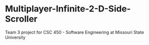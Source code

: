 # Multiplayer-Infinite-2-D-Side-Scroller
Team 3 project for CSC 450 - Software Engineering at Missouri State University
